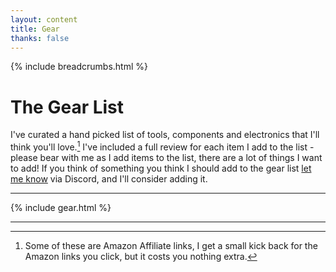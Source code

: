 ```yaml
---
layout: content
title: Gear
thanks: false
---
```


{% include breadcrumbs.html %}
# The Gear List
I've curated a hand picked list of tools, components and electronics that I'll think you'll love.[^1] I've included a full review for each item I add to the list - please bear with me as I add items to the list, there are a lot of things I want to add! If you think of something you think I should add to the gear list [let me know](/discord) via Discord, and I'll consider adding it.

---

{% include gear.html %}

---

[^1]: Some of these are Amazon Affiliate links, I get a small kick back for the Amazon links you click, but it costs you nothing extra.
